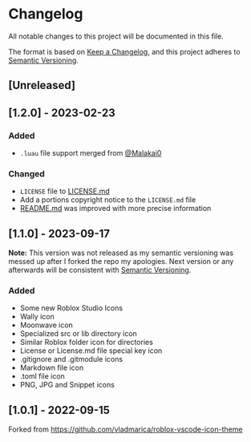 # Changelog

All notable changes to this project will be documented in this file.

The format is based on [Keep a Changelog](https://keepachangelog.com/en/1.0.0/),
and this project adheres to [Semantic Versioning](https://semver.org/spec/v2.0.0.html).

## [Unreleased]  

## [1.2.0] - 2023-02-23
### Added
- `.luau` file support merged from [@Malakai0](https://github.com/Malakai0)
### Changed
- `LICENSE` file to [LICENSE.md](LICENSE.md)
- Add a portions copyright notice to the `LICENSE.md` file
- [README.md](README.md) was improved with more precise information
## [1.1.0] - 2023-09-17
**Note:** This version was not released as my semantic versioning was messed up
after I forked the repo my apologies. Next version or any afterwards will be consistent with [Semantic Versioning](https://semver.org).
### Added
- Some new Roblox Studio Icons
- Wally icon
- Moonwave icon
- Specialized src or lib directory icon
- Similar Roblox folder icon for directories
- License or License.md file special key icon
- .gitignore and .gitmodule icons
- Markdown file icon
- .toml file icon
- PNG, JPG and Snippet icons
## [1.0.1] - 2022-09-15
Forked from https://github.com/vladmarica/roblox-vscode-icon-theme